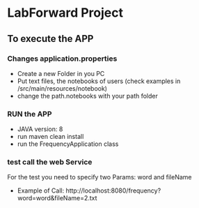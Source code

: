 # LabForward Project

## To execute the APP
### Changes application.properties
  * Create a new Folder in you PC
  * Put text files, the notebooks of users (check examples in /src/main/resources/notebook)
  * change the path.notebooks with your path folder
  
### RUN the APP
  * JAVA version: 8
  * run maven clean install
  * run the FrequencyApplication class
  
### test call the web Service
For the test you need to specify two Params: word and fileName
- Example of Call: http://localhost:8080/frequency?word=word&fileName=2.txt

